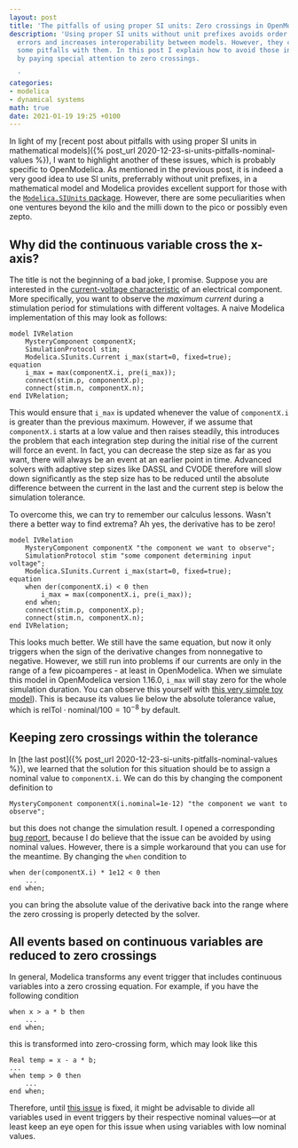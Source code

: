 ```yaml
---
layout: post
title: 'The pitfalls of using proper SI units: Zero crossings in OpenModelica'
description: 'Using proper SI units without unit prefixes avoids order of magnitude
  errors and increases interoperability between models. However, they can also bring
  some pitfalls with them. In this post I explain how to avoid those in OpenModelica
  by paying special attention to zero crossings.

  '
categories:
- modelica
- dynamical systems
math: true
date: 2021-01-19 19:25 +0100
---
```

In light of my [recent post about pitfalls with using proper SI units in mathematical models]({% post_url 2020-12-23-si-units-pitfalls-nominal-values %}), I want to highlight another of these issues, which is probably specific to OpenModelica.
As mentioned in the previous post, it is indeed a very good idea to use SI units, preferrably without unit prefixes, in a mathematical model and Modelica provides excellent support for those with the [`Modelica.SIUnits` package](https://build.openmodelica.org/Documentation/Modelica.SIunits.html).
However, there are some peculiarities when one ventures beyond the kilo and the milli down to the pico or possibly even zepto.

## Why did the continuous variable cross the x-axis?

The title is not the beginning of a bad joke, I promise.
Suppose you are interested in the [current-voltage characteristic](https://en.wikipedia.org/wiki/Current%E2%80%93voltage_characteristic) of an electrical component.
More specifically, you want to observe the *maximum current* during a stimulation period for stimulations with different voltages.
A naive Modelica implementation of this may look as follows:

```modelica
model IVRelation
    MysteryComponent componentX;
    SimulationProtocol stim;
    Modelica.SIunits.Current i_max(start=0, fixed=true);
equation
    i_max = max(componentX.i, pre(i_max));
    connect(stim.p, componentX.p);
    connect(stim.n, componentX.n);
end IVRelation;
```

This would ensure that `i_max` is updated whenever the value of `componentX.i` is greater than the previous maximum.
However, if we assume that `componentX.i` starts at a low value and then raises steadily, this introduces the problem that each integration step during the initial rise of the current will force an event.
In fact, you can decrease the step size as far as you want, there will always be an event at an earlier point in time.
Advanced solvers with adaptive step sizes like DASSL and CVODE therefore will slow down significantly as the step size has to be reduced until the absolute difference between the current in the last and the current step is below the simulation tolerance.

To overcome this, we can try to remember our calculus lessons.
Wasn't there a better way to find extrema?
Ah yes, the derivative has to be zero!

```modelica
model IVRelation
    MysteryComponent componentX "the component we want to observe";
    SimulationProtocol stim "some component determining input voltage";
    Modelica.SIunits.Current i_max(start=0, fixed=true);
equation
    when der(componentX.i) < 0 then
        i_max = max(componentX.i, pre(i_max));
    end when;
    connect(stim.p, componentX.p);
    connect(stim.n, componentX.n);
end IVRelation;
```

This looks much better.
We still have the same equation, but now it only triggers when the sign of the derivative changes from nonnegative to negative.
However, we still run into problems if our currents are only in the range of a few picoamperes - at least in OpenModelica.
When we simulate this model in OpenModelica version 1.16.0, `i_max` will stay zero for the whole simulation duration.
You can observe this yourself with [this very simple toy model](https://github.com/CSchoel/inamo/blob/main/bugreports/ZeroCrossing.mo)).
This is because its values lie below the absolute tolerance value, which is $\text{relTol} \cdot \text{nominal} / 100 = 10^{-8}$ by default.

## Keeping zero crossings within the tolerance

In [the last post]({% post_url 2020-12-23-si-units-pitfalls-nominal-values %}), we learned that the solution for this situation should be to assign a nominal value to `componentX.i`.
We can do this by changing the component definition to

```modelica
MysteryComponent componentX(i.nominal=1e-12) "the component we want to observe";
```

but this does not change the simulation result.
I opened a corresponding [bug report](https://github.com/OpenModelica/OpenModelica/issues/6970), because I do believe that the issue can be avoided by using nominal values.
However, there is a simple workaround that you can use for the meantime.
By changing the `when` condition to

```modelica
when der(componentX.i) * 1e12 < 0 then
    ...
end when;
```

you can bring the absolute value of the derivative back into the range where the zero crossing is properly detected by the solver.

## All events based on continuous variables are reduced to zero crossings

In general, Modelica transforms any event trigger that includes continuous variables into a zero crossing equation.
For example, if you have the following condition

```modelica
when x > a * b then
    ...
end when;
```

this is transformed into zero-crossing form, which may look like this

```modelica
Real temp = x - a * b;
...
when temp > 0 then
    ...
end when;
```

Therefore, until [this issue](https://github.com/OpenModelica/OpenModelica/issues/6970) is fixed, it might be advisable to divide all variables used in event triggers by their respective nominal values—or at least keep an eye open for this issue when using variables with low nominal values.